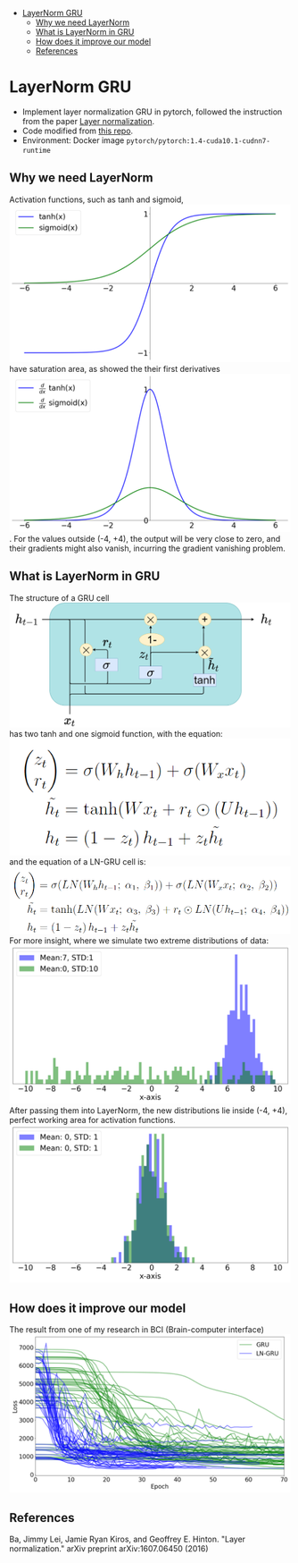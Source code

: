 - [LayerNorm GRU](#LayerNorm-GRU) <br>
    - [Why we need LayerNorm](#Why_we_need_LayerNorm) <br>
    - [What is LayerNorm in GRU](#What_is_LayerNorm_in_GRU) <br>
    - [How does it improve our model](#How_does_it_improve_our_model) <br>
    - [References](#References) <br>

# LayerNorm GRU
* Implement layer normalization GRU in pytorch, followed the instruction from the paper [Layer normalization](https://arxiv.org/abs/1607.06450).
* Code modified from [this repo](https://github.com/seba-1511/lstms.pth/blob/master/lstms/lstm.py).
* Environment: Docker image ```pytorch/pytorch:1.4-cuda10.1-cudnn7-runtime```

## Why we need LayerNorm

Activation functions, such as tanh and sigmoid, ![](/Figures/sigmoid_and_tanh.png) have saturation area, as showed the their first derivatives ![](/Figures/derivative_sigmoid_and_tanh.png). For the values outside (-4, +4), the output will be very close to zero, and their gradients might also vanish, incurring the gradient vanishing problem.  

## What is LayerNorm in GRU

The structure of a GRU cell ![](/Figures/GRU_cell.png) has two tanh and one sigmoid function, with the equation: ![](/Figures/GRU_eq.png) and the equation of a LN-GRU cell is: ![](/Figures/LN-GRU_eq.png)  
For more insight, where we simulate two extreme distributions of data:
![](/Figures/activation_histogram_before.png)
After passing them into LayerNorm, the new distributions lie inside (-4, +4), perfect working area for activation functions.
![](/Figures/activation_histogram_after.png)

## How does it improve our model

The result from one of my research in BCI (Brain-computer interface)
![](/Figures/loss_to_epoch.png)

## References
Ba, Jimmy Lei, Jamie Ryan Kiros, and Geoffrey E. Hinton. "Layer normalization." arXiv preprint arXiv:1607.06450 (2016)
